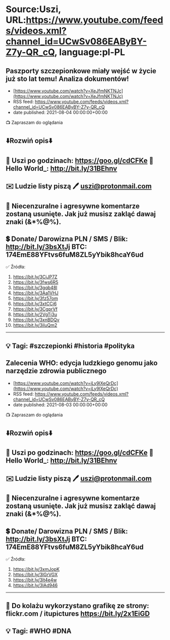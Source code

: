 # Source:Uszi, URL:https://www.youtube.com/feeds/videos.xml?channel_id=UCwSv086EAByBY-Z7y-QR_cQ, language:pl-PL

## Paszporty szczepionkowe miały wejść w życie już sto lat temu! Analiza dokumentów!
 - [https://www.youtube.com/watch?v=XeJfmNKTNJc](https://www.youtube.com/watch?v=XeJfmNKTNJc)
 - RSS feed: https://www.youtube.com/feeds/videos.xml?channel_id=UCwSv086EAByBY-Z7y-QR_cQ
 - date published: 2021-08-04 00:00:00+00:00

📺 Zapraszam do oglądania

⬇️Rozwiń opis⬇️
------------------------------------------------------------
👀 Uszi po godzinach: https://goo.gl/cdCFKe
👀 Hello World_: http://bit.ly/31BEhnv
------------------------------------------------------------
✉️ Ludzie listy piszą 
🖊️ uszi@protonmail.com
------------------------------------------------------------
👺 Niecenzuralne i agresywne komentarze zostaną usunięte.  Jak już musisz zakląć dawaj znaki (&*%@%).
------------------------------------------------------------
💲 Donate/ Darowizna
PLN / SMS / Blik: http://bit.ly/3bsXtJj
BTC: 174EmE88YFtvs6fuM8ZL5yYbik8hcaY6ud
-------------------------------------------------------------
✅ Źródła:
1. https://bit.ly/3CjJP7Z
2. https://bit.ly/3fws6R5
3. https://bit.ly/3gqb48l
4. https://bit.ly/3Aa1VHJ
5. https://bit.ly/3fz57om
6. https://bit.ly/3xtCCi6
7. https://bit.ly/3CgprVf
8. https://bit.ly/2VgTj3u
9. https://bit.ly/3xnBDQv
10. https://bit.ly/3iluQm2
---------------------------------------------------------------
💡 Tagi: #szczepionki #historia #polityka
--------------------------------------------------------------

## Zalecenia WHO: edycja ludzkiego genomu jako narzędzie zdrowia publicznego
 - [https://www.youtube.com/watch?v=iLy9lXeQrDc](https://www.youtube.com/watch?v=iLy9lXeQrDc)
 - RSS feed: https://www.youtube.com/feeds/videos.xml?channel_id=UCwSv086EAByBY-Z7y-QR_cQ
 - date published: 2021-08-03 00:00:00+00:00

📺 Zapraszam do oglądania

⬇️Rozwiń opis⬇️
------------------------------------------------------------
👀 Uszi po godzinach: https://goo.gl/cdCFKe
👀 Hello World_: http://bit.ly/31BEhnv
------------------------------------------------------------
✉️ Ludzie listy piszą 
🖊️ uszi@protonmail.com
------------------------------------------------------------
👺 Niecenzuralne i agresywne komentarze zostaną usunięte.  Jak już musisz zakląć dawaj znaki (&*%@%).
------------------------------------------------------------
💲 Donate/ Darowizna
PLN / SMS / Blik: http://bit.ly/3bsXtJj
BTC: 174EmE88YFtvs6fuM8ZL5yYbik8hcaY6ud
-------------------------------------------------------------
✅ Źródła:
1. https://bit.ly/3xmJopK
2. https://bit.ly/3lGrVGX
3. https://bit.ly/3lt4e4w
4. https://bit.ly/3lAd946
---------------------------------------------------------------
🎴 Do kolażu wykorzystano grafikę ze strony:
flickr.com / itupictures
https://bit.ly/2x1EiGD
---------------------------------------------------------------
💡 Tagi: #WHO #DNA
--------------------------------------------------------------

